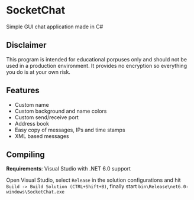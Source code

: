# SocketChat
Simple GUI chat application made in C#

## Disclaimer
This program is intended for educational porpuses only and should not be used in a production environment. It provides no encryption so everything you do is at your own risk.

## Features
- Custom name
- Custom background and name colors
- Custom send/receive port
- Address book
- Easy copy of messages, IPs and time stamps
- XML based messages

## Compiling
**Requirements**: Visual Studio with .NET 6.0 support

Open Visual Studio, select `Release` in the solution configurations and hit `Build -> Build Solution (CTRL+Shift+B)`, finally start `bin\Release\net6.0-windows\SocketChat.exe`